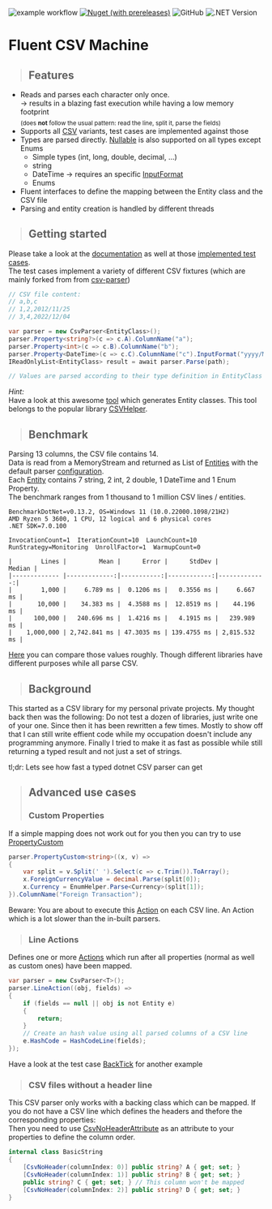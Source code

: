 ![example workflow](https://github.com/travelr/readerFlu/actions/workflows/ci.yml/badge.svg)
[![Nuget (with prereleases)](https://img.shields.io/nuget/vpre/Fluent.CSV.Machine)](https://www.nuget.org/packages/Fluent.CSV.Machine/)
![GitHub](https://img.shields.io/github/license/travelr/FluentCsvMachine)
![.NET Version](https://img.shields.io/badge/requires%20.NET-7.0-green)

# Fluent CSV Machine

> ## Features

- Reads and parses each character only once.  
-> results in a blazing fast execution while having a low memory footprint  
<sub>(does **not** follow the usual pattern: read the line, split it, parse the fields)</sub>  
- Supports all [CSV](https://en.wikipedia.org/wiki/Comma-separated_values#Basic_rules) variants, test cases are implemented against those
- Types are parsed directly. [Nullable](https://learn.microsoft.com/en-us/dotnet/csharp/language-reference/builtin-types/nullable-value-types) is also supported on all types except Enums
	- Simple types (int, long, double, decimal, ...)
	- string
	- DateTime -> requires an specific [InputFormat](https://learn.microsoft.com/en-us/dotnet/standard/base-types/standard-date-and-time-format-strings)
	- Enums
- Fluent interfaces to define the mapping between the Entity class and the CSV file
- Parsing and entity creation is handled by different threads

> ## Getting started

Please take a look at the [documentation](https://travelr.github.io/FluentCsvMachine/api/index.html)
as well at those [implemented test cases](https://github.com/travelr/FluentCsvMachine/blob/main/test/CsvWithHeader.cs).  
The test cases implement a variety of different CSV fixtures (which are mainly forked from from [csv-parser](https://github.com/mafintosh/csv-parser))

```C#
// CSV file content:
// a,b,c
// 1,2,2012/11/25
// 3,4,2022/12/04

var parser = new CsvParser<EntityClass>();
parser.Property<string?>(c => c.A).ColumnName("a");
parser.Property<int>(c => c.B).ColumnName("b");
parser.Property<DateTime>(c => c.C).ColumnName("c").InputFormat("yyyy/MM/dd");
IReadOnlyList<EntityClass> result = await parser.Parse(path);

// Values are parsed according to their type definition in EntityClass
```

*Hint:*  
Have a look at this awesome [tool](https://toolslick.com/generation/code/class-from-csv) which generates Entity classes. This tool belongs to the popular library [CSVHelper](https://github.com/JoshClose/CsvHelper).

> ## Benchmark

Parsing 13 columns, the CSV file contains 14.  
Data is read from a MemoryStream and returned as List of [Entities](https://github.com/travelr/FluentCsvMachine/blob/main/test/Models/BigDataSet.cs) with the default parser [configuration](https://github.com/travelr/FluentCsvMachine/blob/main/library/CsvConfiguration.cs).  
Each [Entity](https://github.com/travelr/FluentCsvMachine/blob/main/test/Models/BigDataSet.cs) contains 7 string, 2 int, 2 double, 1 DateTime and 1 Enum Property.  
The benchmark ranges from 1 thousand to 1 million CSV lines / entities.  


	BenchmarkDotNet=v0.13.2, OS=Windows 11 (10.0.22000.1098/21H2)
	AMD Ryzen 5 3600, 1 CPU, 12 logical and 6 physical cores
	.NET SDK=7.0.100

	InvocationCount=1  IterationCount=10  LaunchCount=10
	RunStrategy=Monitoring  UnrollFactor=1  WarmupCount=0

	|        Lines |         Mean |      Error |      StdDev |       Median |
	|------------- |-------------:|-----------:|------------:|-------------:|
	|        1,000 |     6.789 ms |  0.1206 ms |   0.3556 ms |     6.667 ms |
	|       10,000 |    34.383 ms |  4.3588 ms |  12.8519 ms |    44.196 ms |
	|      100,000 |   240.696 ms |  1.4216 ms |   4.1915 ms |   239.989 ms |
	|    1,000,000 | 2,742.841 ms | 47.3035 ms | 139.4755 ms | 2,815.532 ms |


[Here](https://www.joelverhagen.com/blog/2020/12/fastest-net-csv-parsers) you can compare those values roughly. Though different libraries have different purposes while all parse CSV.

> ## Background

This started as a CSV library for my personal private projects. 
My thought back then was the following: Do not test a dozen of libraries, just write one of your one.
Since then it has been rewritten a few times. Mostly to show off that I can still write effient code while my occupation doesn't include any programming anymore.
Finally I tried to make it as fast as possible while still returning a typed result and not just a set of strings. 

tl;dr: Lets see how fast a typed dotnet CSV parser can get

> ## Advanced use cases
> ### Custom Properties

If a simple mapping does not work out for you then you can try to use [PropertyCustom](https://travelr.github.io/FluentCsvMachine/api/FluentCsvMachine.Property.CsvPropertyCustom-2.html)

```C#
parser.PropertyCustom<string>((x, v) =>
{
    var split = v.Split(' ').Select(c => c.Trim()).ToArray();
    x.ForeignCurrencyValue = decimal.Parse(split[0]);
    x.Currency = EnumHelper.Parse<Currency>(split[1]);
}).ColumnName("Foreign Transaction");
```

Beware: You are about to execute this [Action](https://learn.microsoft.com/en-us/dotnet/api/system.action?view=net-7.0) on each CSV line.
An Action which is a lot slower than the in-built parsers.

> ### Line Actions

Defines one or more [Actions](https://learn.microsoft.com/en-us/dotnet/api/system.action?view=net-7.0)
which run after all properties (normal as well as custom ones) have been mapped.

```C#
var parser = new CsvParser<T>();
parser.LineAction((obj, fields) =>
{
	if (fields == null || obj is not Entity e)
	{
		return;
	}
	// Create an hash value using all parsed columns of a CSV line
	e.HashCode = HashCodeLine(fields);
});
```

Have a look at the test case [BackTick](https://github.com/travelr/FluentCsvMachine/blob/d2128dd90c2938f185a8179112e027ae1814f716/test/CsvWithHeader.cs#L74) for another example

> ### CSV files without a header line 

This CSV parser only works with a backing class which can be mapped. If you do not have a CSV line which defines the headers and thefore the corresponding properties:   
Then you need to use [CsvNoHeaderAttribute](https://travelr.github.io/FluentCsvMachine/api/FluentCsvMachine.CsvNoHeaderAttribute.html)
as an attribute to your properties to define the column order.

```C#
internal class BasicString
{
    [CsvNoHeader(columnIndex: 0)] public string? A { get; set; }
    [CsvNoHeader(columnIndex: 1)] public string? B { get; set; }
    public string? C { get; set; } // This column won't be mapped
    [CsvNoHeader(columnIndex: 2)] public string? D { get; set; }
}
```


